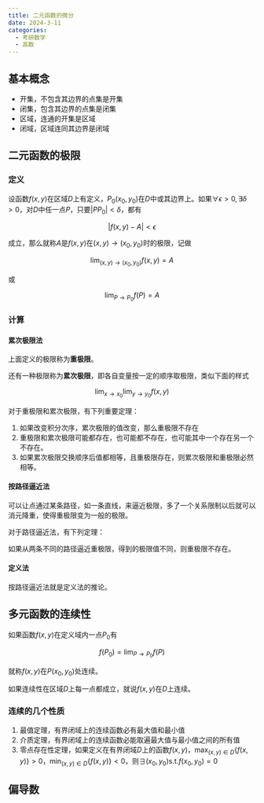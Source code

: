 ```yaml
---
title: 二元函数的微分
date: 2024-3-11
categories:
  - 考研数学
  - 高数
---
```


## 基本概念

- 开集，不包含其边界的点集是开集
- 闭集，包含其边界的点集是闭集
- 区域，连通的开集是区域
- 闭域，区域连同其边界是闭域

## 二元函数的极限

### 定义

设函数$f(x,y)$在区域$D$上有定义，$P_0(x_0,y_0)$在$D$中或其边界上。如果$\forall\epsilon>0,\exists\delta>0$，对$D$中任一点$P$，只要$|PP_0|<\delta$，都有

$$
|f(x,y)-A|<\epsilon
$$

成立，那么就称$A$是$f(x,y)$在$(x,y)\to(x_0,y_0)$时的极限，记做

$$
\lim_{(x,y)\to(x_0,y_0)}f(x,y)=A
$$

或

$$
\lim_{P\to P_0}f(P)=A
$$

### 计算

#### 累次极限法

上面定义的极限称为**重极限**。

还有一种极限称为**累次极限**，即各自变量按一定的顺序取极限，类似下面的样式

$$
\lim_{x\to x_0}\lim_{y\to y_0}f(x,y)
$$

对于重极限和累次极限，有下列重要定理：

1. 如果改变积分次序，累次极限的值改变，那么重极限不存在
2. 重极限和累次极限可能都存在，也可能都不存在，也可能其中一个存在另一个不存在。
3. 如果累次极限交换顺序后值都相等，且重极限存在，则累次极限和重极限必然相等。

#### 按路径逼近法

可以让点通过某条路径，如一条直线，来逼近极限，多了一个关系限制以后就可以消元降重，使得重极限变为一般的极限。

对于路径逼近法，有下列定理：

如果从两条不同的路径逼近重极限，得到的极限值不同，则重极限不存在。

#### 定义法

按路径逼近法就是定义法的推论。

## 多元函数的连续性

如果函数$f(x,y)$在定义域内一点$P_0$有

$$
f(P_0)=\lim_{P\to P_0}f(P)
$$

就称$f(x,y)$在$P(x_0,y_0)$处连续。

如果连续性在区域$D$上每一点都成立，就说$f(x,y)$在$D$上连续。

### 连续的几个性质

1. 最值定理，有界闭域上的连续函数必有最大值和最小值
2. 介质定理，有界闭域上的连续函数必能取遍最大值与最小值之间的所有值
3. 零点存在性定理，如果定义在有界闭域$D$上的函数$f(x,y)$，$\max_{(x,y)\in D}\{f(x,y)\}>0$，$\min_{(x,y)\in D}\{f(x,y)\}<0$，则$\exists(x_0,y_0)$s.t.$f(x_0,y_0)=0$

## 偏导数

